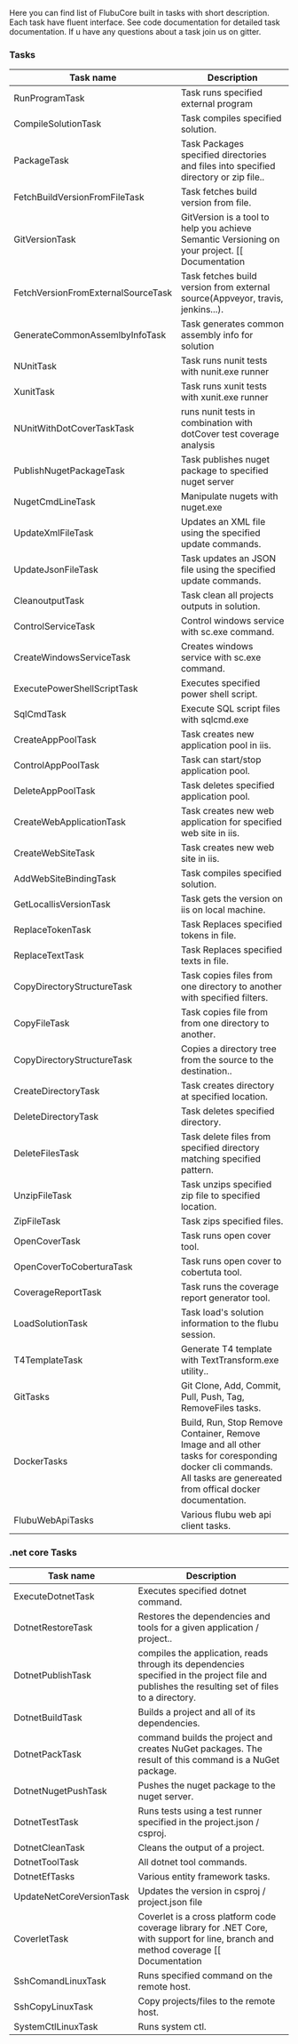 Here you can find list of FlubuCore built in tasks with short description. Each task have fluent interface. See code documentation for detailed task documentation. If u have any questions about a task join us on gitter.

### **Tasks** 

| Task name | Description |
| --- | ----------- |
|RunProgramTask|Task runs specified external program|
|CompileSolutionTask|Task compiles specified solution.|
|PackageTask|Task Packages specified directories and files into specified directory or zip file..|
|FetchBuildVersionFromFileTask|Task fetches build version from file.|
|GitVersionTask| GitVersion is a tool to help you achieve Semantic Versioning on your project. [[ Documentation |https://gitversion.readthedocs.io/en/latest/]]
|FetchVersionFromExternalSourceTask|Task fetches build version from external source(Appveyor, travis, jenkins...).|
|GenerateCommonAssemlbyInfoTask|Task generates common assembly info for solution|
|NUnitTask|Task runs nunit tests with nunit.exe runner|
|XunitTask|Task runs xunit tests with xunit.exe runner|
|NUnitWithDotCoverTaskTask | runs nunit tests in combination with dotCover test coverage analysis|
|PublishNugetPackageTask|Task publishes nuget package to specified nuget server |
|NugetCmdLineTask| Manipulate nugets with nuget.exe  |
|UpdateXmlFileTask|Updates an XML file using the specified update commands. |
|UpdateJsonFileTask|Task updates an JSON file using the specified update commands.|
|CleanoutputTask|Task clean all projects outputs in solution.|
|ControlServiceTask|Control windows service with sc.exe command.|
|CreateWindowsServiceTask|Creates windows service with sc.exe command.|
|ExecutePowerShellScriptTask|Executes specified power shell script.|
|SqlCmdTask| Execute SQL script files with sqlcmd.exe |
|CreateAppPoolTask|Task creates new application pool in iis.|
|ControlAppPoolTask|Task can start/stop application pool.|
|DeleteAppPoolTask|Task deletes specified application pool.|
|CreateWebApplicationTask|Task creates new web application for specified web site in iis.|
|CreateWebSiteTask|Task creates new web site in iis.|
|AddWebSiteBindingTask|Task compiles specified solution.|
|GetLocalIisVersionTask|Task gets the version on iis on local machine.|
|ReplaceTokenTask|Task Replaces specified tokens in file.|
|ReplaceTextTask|Task Replaces specified texts in file.|
|CopyDirectoryStructureTask|Task copies files from one directory to another with specified filters. |
|CopyFileTask|Task copies file from from one directory to another.|
|CopyDirectoryStructureTask| Copies a directory tree from the source to the destination..|
|CreateDirectoryTask|Task creates directory at specified location.|
|DeleteDirectoryTask|Task deletes specified directory.|
|DeleteFilesTask|Task delete files from specified directory matching specified pattern.|
|UnzipFileTask|Task unzips specified zip file to specified location.|
|ZipFileTask|Task zips specified files.|
|OpenCoverTask|Task runs open cover tool.|
|OpenCoverToCoberturaTask|Task runs open cover to cobertuta tool.|
|CoverageReportTask|Task runs the coverage report generator tool.|
|LoadSolutionTask|Task load's solution information to the flubu session.|
|T4TemplateTask|Generate T4 template with TextTransform.exe utility..|
|GitTasks|Git Clone, Add, Commit, Pull, Push, Tag, RemoveFiles tasks.|
|DockerTasks|Build, Run, Stop Remove Container, Remove Image and all other tasks for coresponding docker cli commands. All tasks are genereated from offical docker documentation. |
|FlubuWebApiTasks|Various flubu web api client tasks.|

### **.net core Tasks** 
| Task name | Description |
| --- | ----------- |
|ExecuteDotnetTask|Executes specified dotnet command.
|DotnetRestoreTask|Restores the dependencies and tools for a given application / project..
|DotnetPublishTask|compiles the application, reads through its dependencies specified in the project file and publishes the resulting set of files to a directory.
|DotnetBuildTask|Builds a project and all of its dependencies.
|DotnetPackTask|command builds the project and creates NuGet packages. The result of this command is a NuGet package.
|DotnetNugetPushTask|Pushes the nuget package to the nuget server.
|DotnetTestTask|Runs tests using a test runner specified in the project.json / csproj.
|DotnetCleanTask| Cleans the output of a project.
|DotnetToolTask| All dotnet tool commands.
|DotnetEfTasks| Various entity framework tasks.
|UpdateNetCoreVersionTask| Updates the version in csproj / project.json file
|CoverletTask| Coverlet is a cross platform code coverage library for .NET Core, with support for line, branch and method coverage [[ Documentation |https://github.com/tonerdo/coverlet]].
|SshComandLinuxTask| Runs specified command on the remote host.
|SshCopyLinuxTask|Copy projects/files to the remote host.
|SystemCtlLinuxTask|Runs system ctl.

